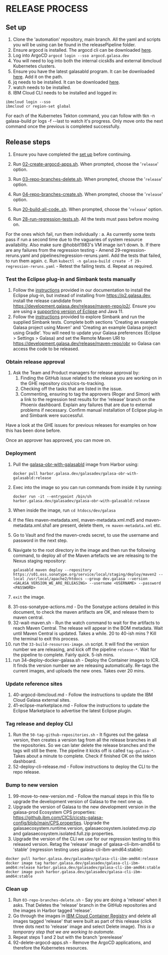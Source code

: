 # RELEASE PROCESS

## Set up

1. Clone the 'automation' repository, main branch. All the yaml and scripts you will be using can be found in the releasePipeline folder.
2. Ensure argocd is installed. The argocd cli can be downloaded [here]( https://argo-cd.readthedocs.io/en/stable/cli_installation/).
3. Log into ArgoCD `argocd login --sso argocd.galasa.dev`
4. You will need to log into both the internal cicsk8s and external ibmcloud Kubernetes clusters.
5. Ensure you have the latest galasabld program. It can be downloaded [here](https://development.galasa.dev/main/binary/bld/). Add it on the path.
6. jq needs to be installed. It can be downloaded [here](https://jqlang.github.io/jq/download/).
7. watch needs to be installed.
8. IBM Cloud CLI needs to be installed and logged in:
```
ibmcloud login --sso
ibmcloud cr region-set global
```

For each of the Kubernetes Tekton command, you can follow with tkn -n galasa-build pr logs -f --last to watch it's progress. Only move onto the next command once the previous is completed successfully.

## Release steps

1. Ensure you have completed the [set up](#set-up) before continuing.
2. Run [02-create-argocd-apps.sh](./02-create-argocd-apps.sh). When prompted, choose the '`release`' option.
3. Run [03-repo-branches-delete.sh](./03-repo-branches-delete.sh). When prompted, choose the '`release`' option.  
4. Run [04-repo-branches-create.sh](./04-repo-branches-create.sh).  When prompted, choose the '`release`' option. 

5. Run [20-build-all-code..sh](./20-build-all-code.sh). When prompted, choose the '`release`' option.
6. Run [28-run-regression-tests.sh](./28-run-regression-tests.sh). 
All the tests must pass before moving on.

For the ones which fail, run them individually :
  a. As currently some tests pass if run a second time due to the vaguaries of system resource availability. Also make sure @hobbit1983's VM image isn't down.
  b. If there are any failures from the regression testing - Amend 29-regression-reruns.yaml and pipelines/regression-reruns.yaml. Add the tests that failed, to run them again.
  c. Run `kubectl -n galasa-build create -f 29-regression-reruns.yaml` - Retest the failing tests.
  d. Repeat as required.


### Test the Eclipse plug-in and Simbank tests manually

1. Follow the [instructions](https://galasa.dev/docs/getting-started/installing-online) provided in our documentation to install the Eclipse plug-in, but instead of installing from https://p2.galasa.dev, install the release candidate from https://development.galasa.dev/release/maven-repo/p2/. Ensure you are using a [supporting version of Eclipse](https://galasa.dev/docs/getting-started) and Java 11.
2. Follow the [instructions](https://galasa.dev/docs/getting-started/simbank) provided to explore Simbank and run the supplied Simbank tests. Complete both sections 'Creating an example Galasa project using Maven' and 'Creating an example Galasa project using Gradle'. You will need to update your Galasa preferences (Eclipse > Settings > Galasa) and set the Remote Maven URI to https://development.galasa.dev/release/maven-repo/obr so Galasa can access the code to be released.


### Obtain release approval

1. Ask the Team and Product managers for release approval by:
   1. Finding the GitHub issue related to the release you are working on in the GHE repository cics/cics-ts-tracking.
   2. Checking off the tasks that are listed in the issue.
   3. Commenting, ensuring to tag the approvers (Roger and Simon) with a link to the regression test results for the 'release' branch on the Phoenix dashboard. Explain any failures that are due to external problems if necessary. Confirm manual installation of Eclipse plug-in and Simbank were successful.

Have a look at the GHE issues for previous releases for examples on how this has been done before. 

Once an approver has approved, you can move on.


### Deployment

<!-- Commenting out the steps below for now as they do not work. An item is open to fix this. Temporary steps to work around this below: -->
<!-- 1. Amend 30-deploy-maven-galasa.yaml and amend the version parameter to the release.
1. Run `kubectl -n galasa-build create -f 30-deploy-maven-galasa.yaml` - Deploy the maven artifacts to OSS Sonatype. -->
1. Pull the [galasa-obr-with-galasabld](https://harbor.galasa.dev/harbor/projects/3/repositories/galasa-obr-with-galasabld/artifacts-tab) image from Harbor using:

   ```
   docker pull harbor.galasa.dev/galasadev/galasa-obr-with-galasabld:release
   ```

2. Exec into the image so you can run commands from inside it by running:

   ```
   docker run -it --entrypoint /bin/sh harbor.galasa.dev/galasadev/galasa-obr-with-galasabld:release
   ```

3. When inside the image, run `cd htdocs/dev/galasa`
4. If the files maven-metadata.xml, maven-metadata.xml.md5 and maven-metadata.xml.sha1 are present, delete them, `rm maven-metadata.xml` etc.
5. Go to Vault and find the maven-creds secret, to use the username and password in the next step.
6. Navigate to the root directory in the image and then run the following command, to deploy all of the Maven artefacts we are releasing to the Nexus staging repository:

   ```
   galasabld maven deploy --repository https://s01.oss.sonatype.org/service/local/staging/deploy/maven2 --local /usr/local/apache2/htdocs --group dev.galasa --version <GALASA_VERSION_WE_ARE_RELEASING> --username <USERNAME> --password <PASSWORD>
   ```

7. `exit` the image.
<!-- End of temporary steps -->
8. 31-oss-sonatype-actions.md - Do the Sonatype actions detailed in this document, to check the maven artifacts are OK, and release them to maven central.
9. 32-wait-maven.sh - Run the watch command to wait for the artifacts to reach Maven Central. The release will appear in the BOM metadata. Wait until Maven Central is updated. Takes a while. 20 to 40-ish mins ? Kill the terminal to exit this process.
11. run the `33-build-resources-image.sh` script. It will find the version number we are releasing, and kick off the pipeline `release-*`. Wait for the pipeline to complete. Fairly quick. 5-ish mins.
14. run 34-deploy-docker-galasa.sh - Deploy the Container images to ICR. It finds the version number we are releasing automatically. Re-tags the current images, and uploads the new ones. Takes over 20 mins.


### Update reference sites

1. 40-argocd-ibmcloud.md - Follow the instructions to update the IBM Cloud Galasa external sites.
2. 41-eclipse-marketplace.md - Follow the instructions to update the Eclipse Marketplace to advertise the latest Eclipse plugin.


### Tag release and deploy CLI

1. Run the `50-tag-github-repositories.sh` - It figures out the galasa version, then creates a version tag from all the release branches in all the repositories. So we can later delete the release branches and the tags will still be there.
The pipeline it kicks off is called `tag-galasa-*`. Takes about a minute to complete. Check if finished OK on the tekton dashboard.
3. 52-deploy-cli-release.md - Follow instructions to deploy the CLI to the repo release.


### Bump to new version

1. 99-move-to-new-version.md - Follow the manual steps in this file to upgrade the development version of Galasa to the next one up.
2. Upgrade the version of Galasa to the new development version in the galasa-prod Ecosystem CPS properties: https://github.ibm.com/CICS/cicsts-galasa-config/blob/main/CPS.properties. Upgrade the galasaecosystem.runtime.version, galasaecosystem.isolated.mvp.zip and galasaecosystem.isolated.full.zip properties.
3. Upgrade the version of the CLI we use for our regression testing to this released version. Retag the 'release' image of galasa-cli-ibm-amd64 to 'stable' (regression testing uses galasa-cli-ibm-amd64:stable):
```
docker pull harbor.galasa.dev/galasadev/galasa-cli-ibm-amd64:release
docker image tag harbor.galasa.dev/galasadev/galasa-cli-ibm-amd64:release harbor.galasa.dev/galasadev/galasa-cli-ibm-amd64:stable
docker image push harbor.galasa.dev/galasadev/galasa-cli-ibm-amd64:stable
```


### Clean up

1. Run `03-repo-branches-delete.sh` - Say you are doing a 'release' when it asks. That Deletes the 'release' branch in the GitHub repositories and the images in Harbor tagged 'release'.
2. Go through the images in [IBM Cloud Container Registry](https://cloud.ibm.com/registry/images) and delete all images tagged 'release' that were built as part of this release (click three dots next to 'release' image and select Delete image). _This is a temporary step that we are working to automate._
3. Repeat steps 1 and 2 but with the branch 'prerelease'
4. 92-delete-argocd-apps.sh - Remove the ArgoCD applications, and therefore the Kubernetes resources.

